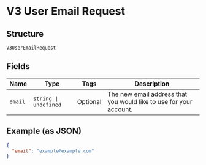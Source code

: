 
# V3 User Email Request

## Structure

`V3UserEmailRequest`

## Fields

| Name | Type | Tags | Description |
|  --- | --- | --- | --- |
| `email` | `string \| undefined` | Optional | The new email address that you would like to use for your account. |

## Example (as JSON)

```json
{
  "email": "example@example.com"
}
```

